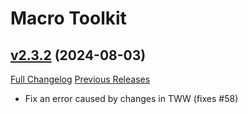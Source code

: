 # Macro Toolkit

## [v2.3.2](https://github.com/NumyAddon/MacroToolkit/tree/v2.3.2) (2024-08-03)
[Full Changelog](https://github.com/NumyAddon/MacroToolkit/compare/v2.3.1...v2.3.2) [Previous Releases](https://github.com/NumyAddon/MacroToolkit/releases)

- Fix an error caused by changes in TWW (fixes #58)  
